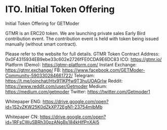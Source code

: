 # ITO. Initial Token Offering
Initial Token Offering for GETModer

GTMR is an ERC20 token. We are launching private sales Early Bird contribution event. 
The contribution event is held with token being issued manually (without smart contract).

Please refer to the website for full details.
GTMR Token Contract Address: 0x0F4315934EB9ebe33c602e2726fFE0CDA9E6DC83
ICO: https://gtmr.io/
Platform (Demo): https://gtmr-platform.com/
Instant Exchange: https://gtmr.exchange/
FB: https://www.facebook.com/GETModer-Community-590330284661722/
Telegram: https://t.me/joinchat/Htx911KPfw9T3huUOAGrIw
Reddit: https://www.reddit.com/user/Getmoder
Medium: https://medium.com/getmoder
Twitter: https://twitter.com/Getmoder1

Whitepaper ENG: https://drive.google.com/open?id=1S2vZKW25K0dZkXP72EgN1-23754mIbMb

Whitepaper CN:  https://drive.google.com/open?id=1RFsCWuSBRh30pzANgBs184kHlfPnXAI5
